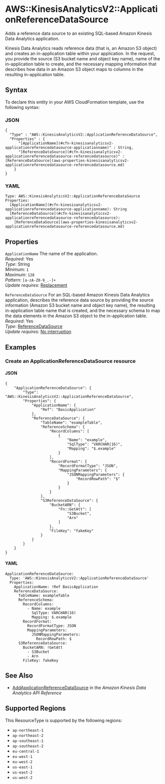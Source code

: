 # AWS::KinesisAnalyticsV2::ApplicationReferenceDataSource<a name="aws-resource-kinesisanalyticsv2-applicationreferencedatasource"></a>

Adds a reference data source to an existing SQL\-based Amazon Kinesis Data Analytics application\.

Kinesis Data Analytics reads reference data \(that is, an Amazon S3 object\) and creates an in\-application table within your application\. In the request, you provide the source \(S3 bucket name and object key name\), name of the in\-application table to create, and the necessary mapping information that describes how data in an Amazon S3 object maps to columns in the resulting in\-application table\.

## Syntax<a name="aws-resource-kinesisanalyticsv2-applicationreferencedatasource-syntax"></a>

To declare this entity in your AWS CloudFormation template, use the following syntax:

### JSON<a name="aws-resource-kinesisanalyticsv2-applicationreferencedatasource-syntax.json"></a>

```
{
  "Type" : "AWS::KinesisAnalyticsV2::ApplicationReferenceDataSource",
  "Properties" : {
      "[ApplicationName](#cfn-kinesisanalyticsv2-applicationreferencedatasource-applicationname)" : String,
      "[ReferenceDataSource](#cfn-kinesisanalyticsv2-applicationreferencedatasource-referencedatasource)" : [ReferenceDataSource](aws-properties-kinesisanalyticsv2-applicationreferencedatasource-referencedatasource.md)
    }
}
```

### YAML<a name="aws-resource-kinesisanalyticsv2-applicationreferencedatasource-syntax.yaml"></a>

```
Type: AWS::KinesisAnalyticsV2::ApplicationReferenceDataSource
Properties: 
  [ApplicationName](#cfn-kinesisanalyticsv2-applicationreferencedatasource-applicationname): String
  [ReferenceDataSource](#cfn-kinesisanalyticsv2-applicationreferencedatasource-referencedatasource): 
    [ReferenceDataSource](aws-properties-kinesisanalyticsv2-applicationreferencedatasource-referencedatasource.md)
```

## Properties<a name="aws-resource-kinesisanalyticsv2-applicationreferencedatasource-properties"></a>

`ApplicationName`  <a name="cfn-kinesisanalyticsv2-applicationreferencedatasource-applicationname"></a>
The name of the application\.  
*Required*: Yes  
*Type*: String  
*Minimum*: `1`  
*Maximum*: `128`  
*Pattern*: `[a-zA-Z0-9_.-]+`  
*Update requires*: [Replacement](https://docs.aws.amazon.com/AWSCloudFormation/latest/UserGuide/using-cfn-updating-stacks-update-behaviors.html#update-replacement)

`ReferenceDataSource`  <a name="cfn-kinesisanalyticsv2-applicationreferencedatasource-referencedatasource"></a>
For an SQL\-based Amazon Kinesis Data Analytics application, describes the reference data source by providing the source information \(Amazon S3 bucket name and object key name\), the resulting in\-application table name that is created, and the necessary schema to map the data elements in the Amazon S3 object to the in\-application table\.  
*Required*: Yes  
*Type*: [ReferenceDataSource](aws-properties-kinesisanalyticsv2-applicationreferencedatasource-referencedatasource.md)  
*Update requires*: [No interruption](https://docs.aws.amazon.com/AWSCloudFormation/latest/UserGuide/using-cfn-updating-stacks-update-behaviors.html#update-no-interrupt)

## Examples<a name="aws-resource-kinesisanalyticsv2-applicationreferencedatasource--examples"></a>

### Create an ApplicationReferenceDataSource resource<a name="aws-resource-kinesisanalyticsv2-applicationreferencedatasource--examples--Create_an_ApplicationReferenceDataSource_resource"></a>

#### JSON<a name="aws-resource-kinesisanalyticsv2-applicationreferencedatasource--examples--Create_an_ApplicationReferenceDataSource_resource--json"></a>

```
{
    "ApplicationReferenceDataSource": {
        "Type": "AWS::KinesisAnalyticsV2::ApplicationReferenceDataSource",
        "Properties": {
            "ApplicationName": {
                "Ref": "BasicApplication"
            },
            "ReferenceDataSource": {
                "TableName": "exampleTable",
                "ReferenceSchema": {
                    "RecordColumns": [
                        {
                            "Name": "example",
                            "SqlType": "VARCHAR(16)",
                            "Mapping": "$.example"
                        }
                    ],
                    "RecordFormat": {
                        "RecordFormatType": "JSON",
                        "MappingParameters": {
                            "JSONMappingParameters": {
                                "RecordRowPath": "$"
                            }
                        }
                    }
                },
                "S3ReferenceDataSource": {
                    "BucketARN": {
                        "Fn::GetAtt": [
                            "S3Bucket",
                            "Arn"
                        ]
                    },
                    "FileKey": "fakeKey"
                }
            }
        }
    }
}
```

#### YAML<a name="aws-resource-kinesisanalyticsv2-applicationreferencedatasource--examples--Create_an_ApplicationReferenceDataSource_resource--yaml"></a>

```
ApplicationReferenceDataSource:
  Type: 'AWS::KinesisAnalyticsV2::ApplicationReferenceDataSource'
  Properties:
    ApplicationName: !Ref BasicApplication
    ReferenceDataSource:
      TableName: exampleTable
      ReferenceSchema:
        RecordColumns:
          - Name: example
            SqlType: VARCHAR(16)
            Mapping: $.example
        RecordFormat:
          RecordFormatType: JSON
          MappingParameters:
            JSONMappingParameters:
              RecordRowPath: $
      S3ReferenceDataSource:
        BucketARN: !GetAtt 
          - S3Bucket
          - Arn
        FileKey: fakeKey
```

## See Also<a name="aws-resource-kinesisanalyticsv2-applicationreferencedatasource--seealso"></a>
+  [AddApplicationReferenceDataSource](https://docs.aws.amazon.com/kinesisanalytics/latest/apiv2/API_AddApplicationReferenceDataSource.html) in the *Amazon Kinesis Data Analytics API Reference* 

## Supported Regions

This ResourceType is supported by the following regions:

- `ap-northeast-1`
- `ap-northeast-2`
- `ap-southeast-1`
- `ap-southeast-2`
- `eu-central-1`
- `eu-west-1`
- `eu-west-2`
- `us-east-1`
- `us-east-2`
- `us-west-2`
